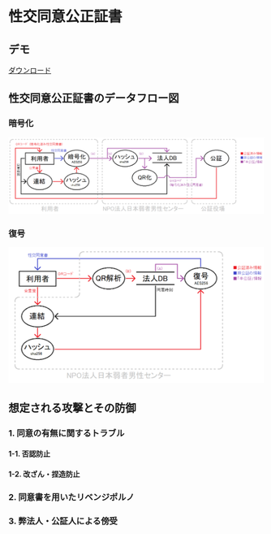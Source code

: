 # 性交同意公正証書
## デモ  
[ダウンロード](https://github.com/hiratatomotaka/sex_agree/archive/refs/heads/main.zip)

## 性交同意公正証書のデータフロー図
### 暗号化
![](./src/dfd_enc.png)

### 復号
![](./src/dfd_dec.png)

## 想定される攻撃とその防御

### 1. 同意の有無に関するトラブル

#### 1-1. 否認防止

#### 1-2. 改ざん・捏造防止

### 2. 同意書を用いたリベンジポルノ

### 3. 弊法人・公証人による傍受
